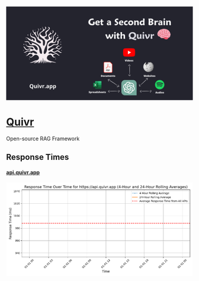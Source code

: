 [![Visit Quivr](imagePreview.png)](https://quivr.app)

# [Quivr](https://quivr.app)

Open-source RAG Framework

## Response Times

#### [api.quivr.app](https://api.quivr.app)

![api.quivr.app](response-time-charts/6170692e71756976722e617070.png)
